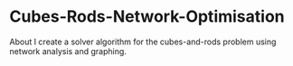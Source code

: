 # Cubes-Rods-Network-Optimisation
 About I create a solver algorithm for the cubes-and-rods problem using network analysis and graphing.
